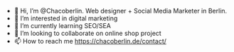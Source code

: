 - 👋 Hi, I’m @Chacoberlin. Web designer + Social Media Marketer in Berlin. 
- 👀 I’m interested in digital marketing
- 🌱 I’m currently learning SEO/SEA
- 💞️ I’m looking to collaborate on online shop project
- 📫 How to reach me https://chacoberlin.de/contact/

<!---
Chacoberlin/Chacoberlin is a ✨ special ✨ repository because its `README.md` (this file) appears on your GitHub profile.
You can click the Preview link to take a look at your changes.
--->
